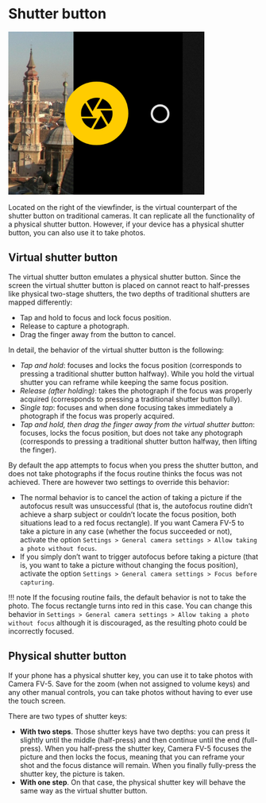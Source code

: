 # Shutter button

![Shutter button](../images/shutter-button.png)

Located on the right of the viewfinder, is the virtual counterpart of the shutter button on traditional cameras. It can replicate all the functionality of a physical shutter button. However, if your device has a physical shutter button, you can also use it to take photos.

## Virtual shutter button

The virtual shutter button emulates a physical shutter button. Since the screen the virtual shutter button is placed on cannot react to half-presses like physical two-stage shutters, the two depths of traditional shutters are mapped differently:

* Tap and hold to focus and lock focus position.
* Release to capture a photograph.
* Drag the finger away from the button to cancel.

In detail, the behavior of the virtual shutter button is the following:

* _Tap and hold_: focuses and locks the focus position (corresponds to pressing a traditional shutter button halfway). While you hold the virtual shutter you can reframe while keeping the same focus position.
* _Release (after holding)_: takes the photograph if the focus was properly acquired (corresponds to pressing a traditional shutter button fully).
* _Single tap_: focuses and when done focusing takes immediately a photograph if the focus was properly acquired.
* _Tap and hold, then drag the finger away from the virtual shutter button_: focuses, locks the focus position, but does not take any photograph (corresponds to pressing a traditional shutter button halfway, then lifting the finger).

By default the app attempts to focus when you press the shutter button, and does not take photographs if the focus routine thinks the focus was not achieved. There are however two settings to override this behavior:

* The normal behavior is to cancel the action of taking a picture if the autofocus result was unsuccessful (that is, the autofocus routine didn’t achieve a sharp subject or couldn’t locate the focus position, both situations lead to a red focus rectangle). If you want Camera FV-5 to take a picture in any case (whether the focus succeeded or not), activate the option `Settings > General camera settings > Allow taking a photo without focus`.
* If you simply don’t want to trigger autofocus before taking a picture (that is, you want to take a picture without changing the focus position), activate the option `Settings > General camera settings > Focus before capturing`.

!!! note
    If the focusing routine fails, the default behavior is not to take the photo. The focus rectangle turns into red in this case. You can change this behavior in `Settings > General camera settings > Allow taking a photo without focus` although it is discouraged, as the resulting photo could be incorrectly focused.

## Physical shutter button

If your phone has a physical shutter key, you can use it to take photos with Camera FV-5. Save for the zoom (when not assigned to volume keys) and any other manual controls, you can take photos without having to ever use the touch screen.

There are two types of shutter keys:

* __With two steps__. Those shutter keys have two depths: you can press it slightly until the middle (half-press) and then continue until the end (full-press). When you half-press the shutter key, Camera FV-5 focuses the picture and then locks the focus, meaning that you can reframe your shot and the focus distance will remain. When you finally fully-press the shutter key, the picture is taken.
* __With one step__. On that case, the physical shutter key will behave the same way as the virtual shutter button.
